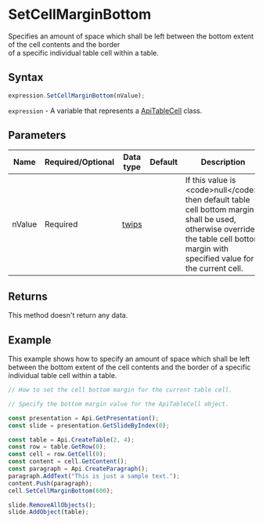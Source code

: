 # SetCellMarginBottom

Specifies an amount of space which shall be left between the bottom extent of the cell contents and the border\
of a specific individual table cell within a table.

## Syntax

```javascript
expression.SetCellMarginBottom(nValue);
```

`expression` - A variable that represents a [ApiTableCell](../ApiTableCell.md) class.

## Parameters

| **Name** | **Required/Optional** | **Data type** | **Default** | **Description** |
| ------------- | ------------- | ------------- | ------------- | ------------- |
| nValue | Required | [twips](../../Enumeration/twips.md) |  | If this value is &lt;code&gt;null&lt;/code&gt;, then default table cell bottom margin shall be used, otherwise override the table cell bottom margin with specified value for the current cell. |

## Returns

This method doesn't return any data.

## Example

This example shows how to specify an amount of space which shall be left between the bottom extent of the cell contents and the border of a specific individual table cell within a table.

```javascript editor-pptx
// How to set the cell bottom margin for the current table cell.

// Specify the bottom margin value for the ApiTableCell object.

const presentation = Api.GetPresentation();
const slide = presentation.GetSlideByIndex(0);

const table = Api.CreateTable(2, 4);
const row = table.GetRow(0);
const cell = row.GetCell(0);
const content = cell.GetContent();
const paragraph = Api.CreateParagraph();
paragraph.AddText("This is just a sample text.");
content.Push(paragraph);
cell.SetCellMarginBottom(600);

slide.RemoveAllObjects();
slide.AddObject(table);

```
